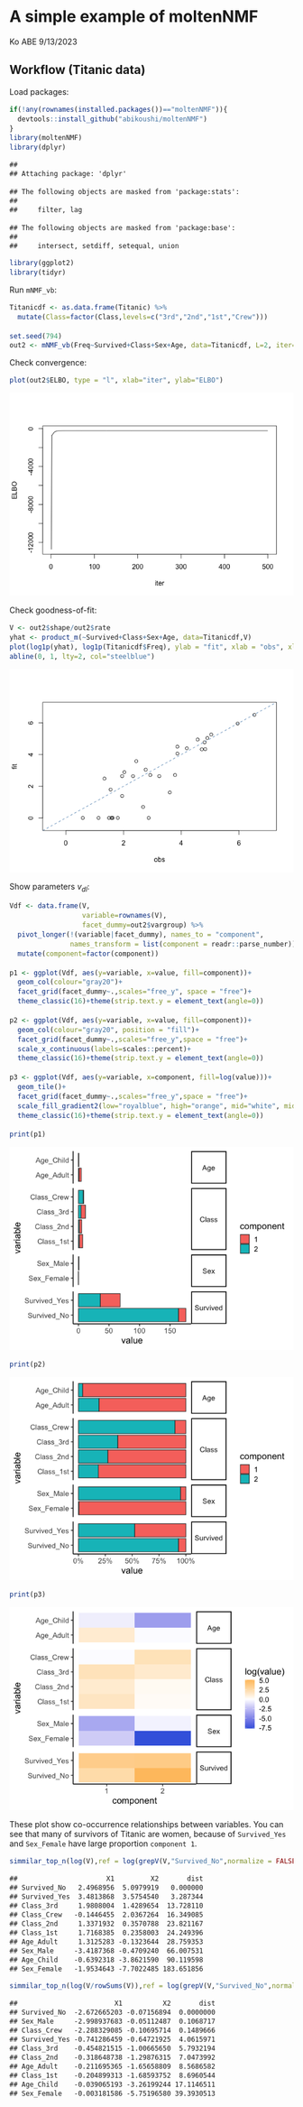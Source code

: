 A simple example of moltenNMF
================
Ko ABE
9/13/2023

## Workflow (Titanic data)

Load packages:

``` r
if(!any(rownames(installed.packages())=="moltenNMF")){
  devtools::install_github("abikoushi/moltenNMF")
}
library(moltenNMF)
library(dplyr)
```

    ## 
    ## Attaching package: 'dplyr'

    ## The following objects are masked from 'package:stats':
    ## 
    ##     filter, lag

    ## The following objects are masked from 'package:base':
    ## 
    ##     intersect, setdiff, setequal, union

``` r
library(ggplot2)
library(tidyr)
```

Run `mNMF_vb`:

``` r
Titanicdf <- as.data.frame(Titanic) %>% 
  mutate(Class=factor(Class,levels=c("3rd","2nd","1st","Crew")))

set.seed(794)
out2 <- mNMF_vb(Freq~Survived+Class+Sex+Age, data=Titanicdf, L=2, iter=500)
```

Check convergence:

``` r
plot(out2$ELBO, type = "l", xlab="iter", ylab="ELBO")
```

![](moltenNMF_files/figure-gfm/titanic2-1.png)<!-- -->

Check goodness-of-fit:

``` r
V <- out2$shape/out2$rate
yhat <- product_m(~Survived+Class+Sex+Age, data=Titanicdf,V)
plot(log1p(yhat), log1p(Titanicdf$Freq), ylab = "fit", xlab = "obs", xlim = c(-0.5,7), ylim=c(-0.5,7))
abline(0, 1, lty=2, col="steelblue")
```

![](moltenNMF_files/figure-gfm/titanic3-1.png)<!-- -->

Show parameters $v_{dl}$:

``` r
Vdf <- data.frame(V,
                  variable=rownames(V),
                  facet_dummy=out2$vargroup) %>% 
  pivot_longer(!(variable|facet_dummy), names_to = "component", 
               names_transform = list(component = readr::parse_number)) %>% 
  mutate(component=factor(component))

p1 <- ggplot(Vdf, aes(y=variable, x=value, fill=component))+
  geom_col(colour="gray20")+
  facet_grid(facet_dummy~.,scales="free_y", space = "free")+
  theme_classic(16)+theme(strip.text.y = element_text(angle=0))

p2 <- ggplot(Vdf, aes(y=variable, x=value, fill=component))+
  geom_col(colour="gray20", position = "fill")+
  facet_grid(facet_dummy~.,scales="free_y",space = "free")+
  scale_x_continuous(labels=scales::percent)+
  theme_classic(16)+theme(strip.text.y = element_text(angle=0))

p3 <- ggplot(Vdf, aes(y=variable, x=component, fill=log(value)))+
  geom_tile()+
  facet_grid(facet_dummy~.,scales="free_y",space = "free")+
  scale_fill_gradient2(low="royalblue", high="orange", mid="white", midpoint=0)+
  theme_classic(16)+theme(strip.text.y = element_text(angle=0))

print(p1)
```

![](moltenNMF_files/figure-gfm/titanic4-1.png)<!-- -->

``` r
print(p2)
```

![](moltenNMF_files/figure-gfm/titanic4-2.png)<!-- -->

``` r
print(p3)
```

![](moltenNMF_files/figure-gfm/titanic4-3.png)<!-- -->

These plot show co-occurrence relationships between variables. You can
see that many of survivors of Titanic are women, because of
`Survived_Yes` and `Sex_Female` have large proportion `component 1`.

``` r
simmilar_top_n(log(V),ref = log(grepV(V,"Survived_No",normalize = FALSE)))
```

    ##                      X1         X2       dist
    ## Survived_No   2.4968956  5.0979919   0.000000
    ## Survived_Yes  3.4813868  3.5754540   3.287344
    ## Class_3rd     1.9808004  1.4289654  13.728110
    ## Class_Crew   -0.1446455  2.0367264  16.349085
    ## Class_2nd     1.3371932  0.3570788  23.821167
    ## Class_1st     1.7168385  0.2358003  24.249396
    ## Age_Adult     1.3125283 -0.1323644  28.759353
    ## Sex_Male     -3.4187368 -0.4709240  66.007531
    ## Age_Child    -0.6392318 -3.8621590  90.119598
    ## Sex_Female   -1.9534643 -7.7022485 183.651856

``` r
simmilar_top_n(log(V/rowSums(V)),ref = log(grepV(V,"Survived_No",normalize = TRUE)))
```

    ##                        X1          X2       dist
    ## Survived_No  -2.672665203 -0.07156894  0.0000000
    ## Sex_Male     -2.998937683 -0.05112487  0.1068717
    ## Class_Crew   -2.288329085 -0.10695714  0.1489666
    ## Survived_Yes -0.741286459 -0.64721925  4.0615971
    ## Class_3rd    -0.454821515 -1.00665650  5.7932194
    ## Class_2nd    -0.318648738 -1.29876315  7.0473992
    ## Age_Adult    -0.211695365 -1.65658809  8.5686582
    ## Class_1st    -0.204899313 -1.68593752  8.6960544
    ## Age_Child    -0.039065193 -3.26199244 17.1146511
    ## Sex_Female   -0.003181586 -5.75196580 39.3930513
